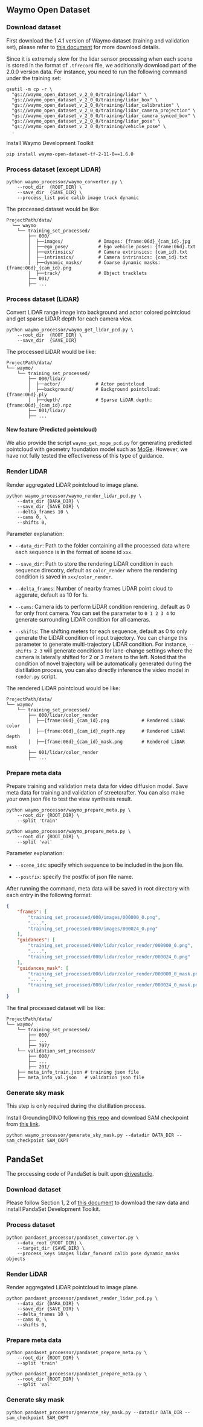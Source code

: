 ## Waymo Open Dataset
### Download dataset
First download the 1.4.1 version of Waymo dataset (training and validation set), please refer to [this document](https://github.com/NVlabs/EmerNeRF/blob/main/docs/NOTR.md) for more download details. 

Since it is extremely slow for the lidar sensor processing when each scene is stored in the format of `.tfrecord` file, we additionally download part of the 2.0.0 version data. For instance, you need to run the following command under the training set:

``` shell
gsutil -m cp -r \                                                  
  "gs://waymo_open_dataset_v_2_0_0/training/lidar" \
  "gs://waymo_open_dataset_v_2_0_0/training/lidar_box" \
  "gs://waymo_open_dataset_v_2_0_0/training/lidar_calibration" \
  "gs://waymo_open_dataset_v_2_0_0/training/lidar_camera_projection" \
  "gs://waymo_open_dataset_v_2_0_0/training/lidar_camera_synced_box" \
  "gs://waymo_open_dataset_v_2_0_0/training/lidar_pose" \
  "gs://waymo_open_dataset_v_2_0_0/training/vehicle_pose" \
  .
```




Install Waymo Development Toolkit
```
pip install waymo-open-dataset-tf-2-11-0==1.6.0
```

### Process dataset (except LiDAR)


``` shell
python waymo_processor/waymo_converter.py \
    --root_dir  {ROOT_DIR} \
    --save_dir  {SAVE_DIR} \
    --process_list pose calib image track dynamic
```

The processed dataset would be like:

```shell
ProjectPath/data/
  └── waymo
    └── training_set_processed/
        ├── 000/
        │  ├──images/             # Images: {frame:06d}_{cam_id}.jpg
        │  ├──ego_pose/           # Ego vehicle poses: {frame:06d}.txt
        │  ├──extrinsics/         # Camera extrinsics: {cam_id}.txt
        │  ├──intrinsics/         # Camera intrinsics: {cam_id}.txt
        │  ├──dynamic_masks/      # Coarse dynamic masks: {frame:06d}_{cam_id}.png
        │  ├──track/              # Object tracklets
        ├── 001/
        ├── ...
```

### Process dataset (LiDAR)

Convert LiDAR range image into background and actor colored pointcloud and get sparse LiDAR depth for each camera view. 

``` shell
python waymo_processor/waymo_get_lidar_pcd.py \
    --root_dir  {ROOT_DIR} \
    --save_dir  {SAVE_DIR} 
```
    
The processed LiDAR would be like:

```shell
ProjectPath/data/
└── waymo/
    └── training_set_processed/
        ├── 000/lidar/
        │  ├──actor/             # Actor pointcloud
        │  ├──background/        # Background pointcloud: {frame:06d}.ply
        │  ├──depth/             # Sparse LiDAR depth: {frame:06d}_{cam_id}.npz
        ├── 001/lidar/
        ├── ...
```

#### New feature (Predicted pointcloud)
We also provide the script `waymo_get_moge_pcd.py`
for generating predicted pointcloud with geometry foundation model such as [MoGe](https://wangrc.site/MoGePage/). However, we have 
not fully tested the effectiveness of this type of guidance.

### Render LiDAR

Render aggregated LiDAR pointcloud to image plane.

``` shell
python waymo_processor/waymo_render_lidar_pcd.py \
    --data_dir {DARA_DIR} \
    --save_dir {SAVE_DIR} \
    --delta_frames 10 \
    --cams 0, \
    --shifts 0, 
```

Parameter explanation:
- `--data_dir`: Path to the folder containing all the processed data where each sequence is in the format of scene id `xxx`.

- `--save_dir`: Path to store the rendering LiDAR condition in each sequence direcotry, default as `color_render` where the rendering condition is saved in `xxx/color_render`.

- `--delta_frames`: Number of nearby frames LiDAR point cloud to aggerate, default as 10 for 1s.

- `--cams`: Camera ids to perform LiDAR condition rendering, default as 0 for only front camera. You can set the parameter to `0 1 2 3 4` to generate surrounding LiDAR condition for all cameras.

- `--shifts`: The shifting meters for each sequence, default as 0 to only generate the LiDAR condition of input trajectory.
You can change this parameter to generate multi-trajectory LiDAR condition. For instance, `--shifts 2 3` will generate conditions for lane-change settings where the camera is laterally shifted for 2 or 3 meters to the left. Noted that the condition of novel trajectory will be automatically generated during the distillation process, you can also directly inference the video model in `render.py` script.

The rendered LiDAR pointcloud would be like:
```shell
ProjectPath/data/
└── waymo/
    └── training_set_processed/
        ├── 000/lidar/color_render
        │  ├──{frame:06d}_{cam_id}.png            # Rendered LiDAR color
        │  ├──{frame:06d}_{cam_id}_depth.npy      # Rendered LiDAR depth
        │  ├──{frame:06d}_{cam_id}_mask.png       # Rendered LiDAR mask
        ├── 001/lidar/color_render
        ├── ...
```



### Prepare meta data

Prepare training and validation meta data for video diffusion model. 
Save meta data for training and validation of streetcrafter. You can also make your own json file to test the view synthesis result.

```shell
python waymo_processor/waymo_prepare_meta.py \
    --root_dir {ROOT_DIR} \
    --split 'train' 

python waymo_processor/waymo_prepare_meta.py \
    --root_dir {ROOT_DIR} \
    --split 'val' 
```

Parameter explanation:
- `--scene_ids`: specify which sequence to be included in the json file.

- `--postfix`: specify the postfix of json file name.


After running the command, meta data will be saved in root directory with each entry in the following format:
```json
{
    "frames": [
        "training_set_processed/000/images/000000_0.png",
        "....",
        "training_set_processed/000/images/000024_0.png"
    ],
    "guidances": [
        "training_set_processed/000/lidar/color_render/000000_0.png",
        "....",
        "training_set_processed/000/lidar/color_render/000024_0.png"
    ],
    "guidances_mask": [
        "training_set_processed/000/lidar/color_render/000000_0_mask.png",
        "....",
        "training_set_processed/000/lidar/color_render/000024_0_mask.png"
    ]
}
```


The final processed dataset will be like:
```shell
ProjectPath/data/
└── waymo/
    └── training_set_processed/
        ├── 000/
        ├── ...
        ├── 797/
    └── validation_set_processed/
        ├── 000/
        ├── ...
        ├── 201/
    ├── meta_info_train.json # training json file
    ├── meta_info_val.json   # validation json file
```


### Generate sky mask 
This step is only required during the distillation process.

Install GroundingDINO following [this repo](https://github.com/IDEA-Research/GroundingDINO) and download SAM checkpoint from [this link](https://dl.fbaipublicfiles.com/segment_anything/sam_vit_h_4b8939.pth).

```
python waymo_processor/generate_sky_mask.py --datadir DATA_DIR --sam_checkpoint SAM_CKPT
```

## PandaSet
The processing code of PandaSet is built upon [drivestudio](https://ziyc.github.io/omnire/).

### Download dataset
Please follow Section 1, 2 of [this document](https://github.com/ziyc/drivestudio/blob/main/docs/Pandaset.md) to download the raw data and install PandaSet Development Toolkit.

### Process dataset
```shell
python pandaset_processor/pandaset_convertor.py \
    --data_root {ROOT_DIR} \
    --target_dir {SAVE_DIR} \  
    --process_keys images lidar_forward calib pose dynamic_masks objects
```

### Render LiDAR

Render aggregated LiDAR pointcloud to image plane.

``` shell
python pandaset_processor/pandaset_render_lidar_pcd.py \
    --data_dir {DARA_DIR} \
    --save_dir {SAVE_DIR} \
    --delta_frames 10 \
    --cams 0, \
    --shifts 0, 
```

### Prepare meta data
```shell
python pandaset_processor/pandaset_prepare_meta.py \
    --root_dir {ROOT_DIR} \
    --split 'train' 

python pandaset_processor/pandaset_prepare_meta.py \
    --root_dir {ROOT_DIR} \
    --split 'val' 
```

### Generate sky mask 

```
python pandaset_processor/generate_sky_mask.py --datadir DATA_DIR --sam_checkpoint SAM_CKPT
```

